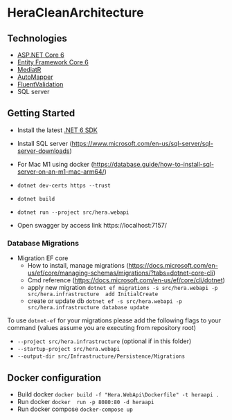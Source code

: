 # HeraCleanArchitecture
## Technologies
* [ASP.NET Core 6](https://docs.microsoft.com/en-us/aspnet/core/introduction-to-aspnet-core?view=aspnetcore-6.0)
* [Entity Framework Core 6](https://docs.microsoft.com/en-us/ef/core/)
* [MediatR](https://github.com/jbogard/MediatR)
* [AutoMapper](https://automapper.org/)
* [FluentValidation](https://fluentvalidation.net/)
* SQL server
## Getting Started

* Install the latest [.NET 6 SDK](https://dotnet.microsoft.com/download/dotnet/6.0)
* Install SQL server (https://www.microsoft.com/en-us/sql-server/sql-server-downloads)
* For Mac M1 using docker (https://database.guide/how-to-install-sql-server-on-an-m1-mac-arm64/)

* `dotnet dev-certs https --trust`
* `dotnet build`
* `dotnet run --project src/hera.webapi`
* Open swagger by access link https://localhost:7157/

### Database Migrations

* Migration EF core 
    * How to install, manage migrations (https://docs.microsoft.com/en-us/ef/core/managing-schemas/migrations/?tabs=dotnet-core-cli)
    * Cmd reference (https://docs.microsoft.com/en-us/ef/core/cli/dotnet)
    * apply new migration `dotnet ef migrations -s src/hera.webapi -p src/hera.infrastructure  add InitialCreate`
    * create or update db `dotnet ef -s src/hera.webapi -p src/hera.infrastructure database update`


To use `dotnet-ef` for your migrations please add the following flags to your command (values assume you are executing from repository root)

* `--project src/hera.infrastructure` (optional if in this folder)
* `--startup-project src/hera.webapi`
* `--output-dir src/Infrastructure/Persistence/Migrations`
## Docker configuration

* Build docker `docker build -f "Hera.WebApi\Dockerfile" -t heraapi .`
* Run docker `docker  run -p 8080:80 -d heraapi` 
* Run docker compose `docker-compose up`